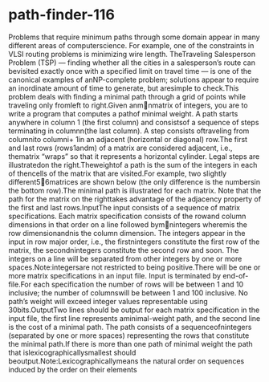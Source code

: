 # path-finder-116

Problems that require minimum paths through some domain appear in many different areas of computerscience. For example, one of the constraints in VLSI routing problems is minimizing wire length. TheTraveling Salesperson Problem (TSP) — finding whether all the cities in a salesperson’s route can bevisited exactly once with a specified limit on travel time — is one of the canonical examples of anNP-complete problem; solutions appear to require an inordinate amount of time to generate, but aresimple to check.This problem deals with finding a minimal path through a grid of points while traveling only fromleft to right.Given anmnmatrix of integers, you are to write a program that computes a pathof minimal weight. A path starts anywhere in column 1 (the first column) and consistsof a sequence of steps terminating in columnn(the last column). A step consists oftraveling from columnito columni+ 1in an adjacent (horizontal or diagonal) row.The first and last rows (rows1andm) of a matrix are considered adjacent, i.e., thematrix “wraps” so that it represents a horizontal cylinder. Legal steps are illustratedon the right.Theweightof a path is the sum of the integers in each of thencells of the matrix that are visited.For example, two slightly different56matrices are shown below (the only difference is the numbersin the bottom row).The minimal path is illustrated for each matrix. Note that the path for the matrix on the righttakes advantage of the adjacency property of the first and last rows.InputThe input consists of a sequence of matrix specifications. Each matrix specification consists of the rowand column dimensions in that order on a line followed bymnintegers wheremis the row dimensionandnis the column dimension. The integers appear in the input in row major order, i.e., the firstnintegers constitute the first row of the matrix, the secondnintegers constitute the second row and soon. The integers on a line will be separated from other integers by one or more spaces.Note:integersare not restricted to being positive.There will be one or more matrix specifications in an input file. Input is terminated by end-of-file.For each specification the number of rows will be between 1 and 10 inclusive; the number of columnswill be between 1 and 100 inclusive. No path’s weight will exceed integer values representable using 30bits.OutputTwo lines should be output for each matrix specification in the input file, the first line represents aminimal-weight path, and the second line is the cost of a minimal path. The path consists of a sequenceofnintegers (separated by one or more spaces) representing the rows that constitute the minimal path.If there is more than one path of minimal weight the path that islexicographicallysmallest should beoutput.Note:Lexicographicallymeans the natural order on sequences induced by the order on their elements
